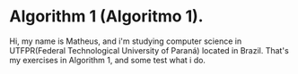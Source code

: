 # Algorithm 1 (Algoritmo 1).

Hi, my name is Matheus, and i'm studying computer science in UTFPR(Federal Technological University of Paraná) located in Brazil.
That's my exercises in Algorithm 1, and some test what i do.
